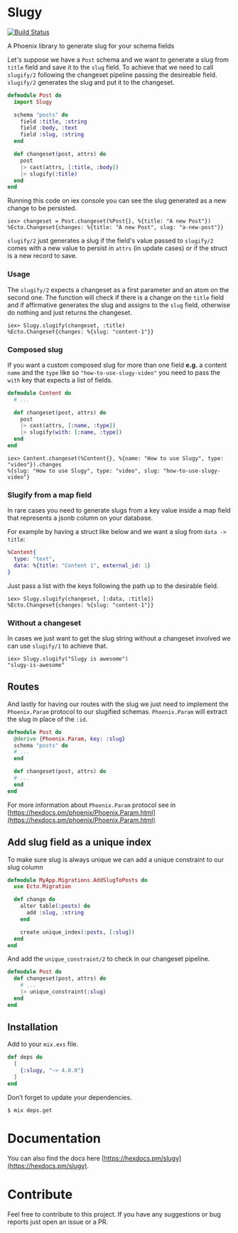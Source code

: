 # Slugy
[![Build Status](https://travis-ci.com/norbajunior/slugy.svg?branch=master)](https://travis-ci.com/norbajunior/slugy)

A Phoenix library to generate slug for your schema fields

Let's suppose we have a `Post` schema and we want to generate a slug from `title` field and save it to the `slug` field. To achieve that we need to call `slugify/2` following the changeset pipeline passing the desireable field. `slugify/2` generates the slug and put it to the changeset.

```elixir
defmodule Post do
  import Slugy

  schema "posts" do
    field :title, :string
    field :body, :text
    field :slug, :string
  end

  def changeset(post, attrs) do
    post
    |> cast(attrs, [:title, :body])
    |> slugify(:title)
  end
end
```

Running this code on iex console you can see the slug generated as a new change to be persisted.

```
iex> changeset = Post.changeset(%Post{}, %{title: "A new Post"})
%Ecto.Changeset{changes: %{title: "A new Post", slug: "a-new-post"}}
```

`slugify/2` just generates a slug if the field's value passed to `slugify/2` comes with a new value to persist in `attrs` (in update cases) or if the struct is a new record to save.

### Usage

The `slugify/2` expects a changeset as a first parameter and an atom on the second one. The function will check if there is a change on the `title` field and if affirmative generates the slug and assigns to the `slug` field, otherwise do nothing and just returns the changeset.

```
iex> Slugy.slugify(changeset, :title)
%Ecto.Changeset{changes: %{slug: "content-1"}}
```

### Composed slug

If you want a custom composed slug for more than one field **e.g.** a content `name` and the `type` like so `"how-to-use-slugy-video"` you need to pass the `with` key that expects a list of fields.

```elixir
defmodule Content do
  # ...

  def changeset(post, attrs) do
    post
    |> cast(attrs, [:name, :type])
    |> slugify(with: [:name, :type])
  end
end
```

```
iex> Content.changeset(%Content{}, %{name: "How to use Slugy", type: "video"}).changes
%{slug: "How to use Slugy", type: "video", slug: "how-to-use-slugy-video"}
```

### Slugify from a map field

In rare cases you need to generate slugs from a key value inside a map field that represents a jsonb column on your database.

For example by having a struct like below and we want a slug from `data -> title`:

```elixir
%Content{
  type: "text",
  data: %{title: "Content 1", external_id: 1}
}
```
Just pass a list with the keys following the path up to the desirable field.

```
iex> Slugy.slugify(changeset, [:data, :title])
%Ecto.Changeset{changes: %{slug: "content-1"}}
```

### Without a changeset
In cases we just want to get the slug string without a changeset involved we can use
`slugify/1` to achieve that.

```
iex> Slugy.slugify("Slugy is awesome")
"slugy-is-awesome"
```

## Routes

And lastly for having our routes with the slug we just need to implement the `Phoenix.Param` protocol to our slugified schemas. `Phoenix.Param` will extract the slug in place of the `:id`.

```elixir
defmodule Post do
  @derive {Phoenix.Param, key: :slug}
  schema "posts" do
  # ...
  end

  def changeset(post, attrs) do
  # ...
  end
end
```

For more information about `Phoenix.Param` protocol see in [https://hexdocs.pm/phoenix/Phoenix.Param.html](https://hexdocs.pm/phoenix/Phoenix.Param.html)

## Add slug field as a unique index

To make sure slug is always unique we can add a unique constraint to our slug column

```elixir
defmodule MyApp.Migrations.AddSlugToPosts do
  use Ecto.Migration

  def change do
    alter table(:posts) do
      add :slug, :string
    end

    create unique_index(:posts, [:slug])
  end
end
```

And add the `unique_constraint/2` to check in our changeset pipeline.

```elixir
defmodule Post do
  def changeset(post, attrs) do
    # ...
    |> unique_constraint(:slug)
  end
end
```

## Installation

Add to your `mix.exs` file.

```elixir
def deps do
  [
    {:slugy, "~> 4.0.0"}
  ]
end
```

Don’t forget to update your dependencies.

```
$ mix deps.get
```

# Documentation

You can also find the docs here [https://hexdocs.pm/slugy](https://hexdocs.pm/slugy).

# Contribute

Feel free to contribute to this project. If you have any suggestions or bug reports just open an issue or a PR.
